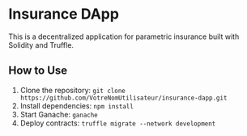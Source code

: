 # Insurance DApp

This is a decentralized application for parametric insurance built with Solidity and Truffle.

## How to Use
1. Clone the repository: `git clone https://github.com/VotreNomUtilisateur/insurance-dapp.git`
2. Install dependencies: `npm install`
3. Start Ganache: `ganache`
4. Deploy contracts: `truffle migrate --network development`
